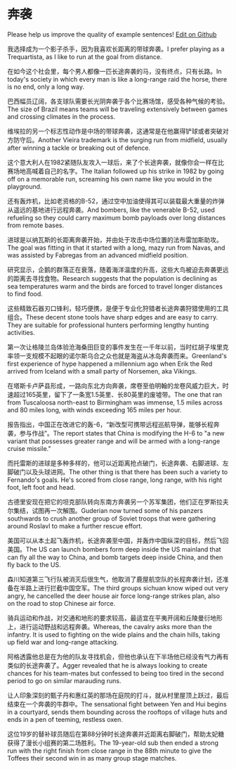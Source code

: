 # 奔袭

Please help us improve the quality of example sentences! [Edit on Github](https://github.com/jiyushe/jiyu-example-sentence-source/blob/main/chinese/benxi.md)

<p><span class="chinese">我选择成为一个影子杀手，因为我喜欢长距离的带球奔袭。</span><span class="english">I prefer playing as a Trequartista, as I like to run at the goal from distance.</span></p>

<p><span class="chinese">在如今这个社会里，每个男人都像一匹长途奔袭的马，没有终点，只有长路。</span><span class="english">In today's society in which every man is like a long-range raid the horse, there is no end, only a long way.</span></p>

<p><span class="chinese">巴西幅员辽阔，各支球队需要长光阴奔袭于各个比赛场馆，感受各种气候的考验。</span><span class="english">The size of Brazil means teams will be traveling extensively between games and crossing climates in the process.</span></p>

<p><span class="chinese">维埃拉的另一个标志性动作是中场的带球奔袭，这通常是在他赢得铲球或者突破对方防守后。</span><span class="english">Another Vieira trademark is the surging run from midfield, usually after winning a tackle or breaking out of defence.</span></p>

<p><span class="chinese">这个意大利人在1982紧随队友攻入一球后，来了个长途奔袭，就像你会一样在比赛场地高喊着自己的名字。</span><span class="english">The Italian followed up his strike in 1982 by going off on a memorable run, screaming his own name like you would in the playground.</span></p>

<p><span class="chinese">还有轰炸机，比如老资格的B-52，通过空中加油使得其可以装载最大重量的炸弹从遥远的基地进行远程奔袭。</span><span class="english">And bombers, like the venerable B-52, used refueling so they could carry maximum bomb payloads over long distances from remote bases.</span></p>

<p><span class="chinese">进球是以纳瓦斯的长距离奔袭开始，并由处于攻击中场位置的法布雷加斯助攻。</span><span class="english">The goal was fitting in that it started with a long, mazy run from Navas, and was assisted by Fabregas from an advanced midfield position.</span></p>

<p><span class="chinese">研究显示，企鹅的群落正在衰落，随着海洋温度的升高，这些大鸟被迫去奔袭更远的距离去寻找食物。</span><span class="english">Research suggests that the population is declining as sea temperatures warm and the birds are forced to travel longer distances to find food.</span></p>

<p><span class="chinese">这些精致石器刃口锋利，轻巧便携，是便于专业化狩猎者长途奔袭狩猎使用的工具组合。</span><span class="english">These decent stone tools have sharp edges and are easy to carry. They are suitable for professional hunters performing lengthy hunting activities.</span></p>

<p><span class="chinese">第一次让格陵兰岛体验沧海桑田巨变的事件发生在一千年以前，当时红胡子埃里克率领一支规模不起眼的诺尔斯乌合之众也就是海盗从冰岛奔袭而来。</span><span class="english">Greenland's first experience of hype happened a millennium ago when Erik the Red arrived from Iceland with a small party of Norse­men, aka Vikings.</span></p>

<p><span class="chinese">在塔斯卡卢萨县形成，一路向东北方向奔袭，席卷至伯明翰的龙卷风威力巨大，时速超过165英里，留下了一条宽1.5英里、长80英里的废墟带。</span><span class="english">The one that ran from Tuscaloosa north-east to Birmingham was immense, 1.5 miles across and 80 miles long, with winds exceeding 165 miles per hour.</span></p>

<p><span class="chinese">报告指出，中国正在改进它的轰-6，“新改型可携带远程巡航导弹，能够长程奔袭，参与作战”。</span><span class="english">The report states that China is modifying the H-6 to "a new variant that possesses greater range and will be armed with a long-range cruise missile."</span></p>

<p><span class="chinese">而托雷斯的进球是多种多样的，他可以近距离抢点破门，长途奔袭、右脚进球、左脚破门以及头球进网。</span><span class="english">The other thing is that there has been such a variety to Fernando's goals. He's scored from close range, long range, with his right foot, left foot and head.</span></p>

<p><span class="chinese">古德里安现在把它的坦克部队转向东南方奔袭另一个苏军集团，他们正在罗斯拉夫尔集结，试图再一次解围。</span><span class="english">Guderian now turned some of his panzers southwards to crush another group of Soviet troops that were gathering around Roslavl to make a further rescue effort.</span></p>

<p><span class="chinese">美国可以从本土起飞轰炸机，长途奔袭至中国，并轰炸中国纵深的目标，然后飞回美国。</span><span class="english">The US can launch bombers form deep inside the US mainland that can fly all the way to China, and bomb targets deep inside China, and then fly back to the US.</span></p>

<p><span class="chinese">森川知道第三飞行队被消灭后很生气，他取消了鹿屋航空队的长程奔袭计划，还准备在半路上进行拦截中国空军。</span><span class="english">The third groups sichuan know wiped out very angry, he cancelled the deer house air force long-range strikes plan, also on the road to stop Chinese air force.</span></p>

<p><span class="chinese">骑兵运动和作战，对交通和地形的要求较高，最适宜在平夷开阔和丘陵曼衍地形上，进行运动野战和远程奔袭。</span><span class="english">Whereas, the cavalry asks more than the infantry. It is used to fighting on the wide plains and the chain hills, taking up field war and long-range attacking.</span></p>

<p><span class="chinese">阿格透露他总是在为他的队友寻找机会，但他也承认在下半场他已经没有气力再有类似的长途奔袭了。</span><span class="english">Agger revealed that he is always looking to create chances for his team-mates but confessed to being too tired in the second period to go on similar marauding runs.</span></p>

<p><span class="chinese">让人印象深刻的甄子丹和惠红英的那场在庭院的打斗，就从村里屋顶上跃过，最后结束在一个奔袭的牛群中。</span><span class="english">The sensational fight between Yen and Hui begins in a courtyard, sends them bounding across the rooftops of village huts and ends in a pen of teeming, restless oxen.</span></p>

<p><span class="chinese">这位19岁的替补球员随后在第88分钟时长途奔袭并近距离右脚破门，帮助太妃糖获得了漫长小组赛的第二场胜利。</span><span class="english">The 19-year-old sub then ended a strong run with the right finish from close range in the 88th minute to give the Toffees their second win in as many group stage matches.</span></p>

